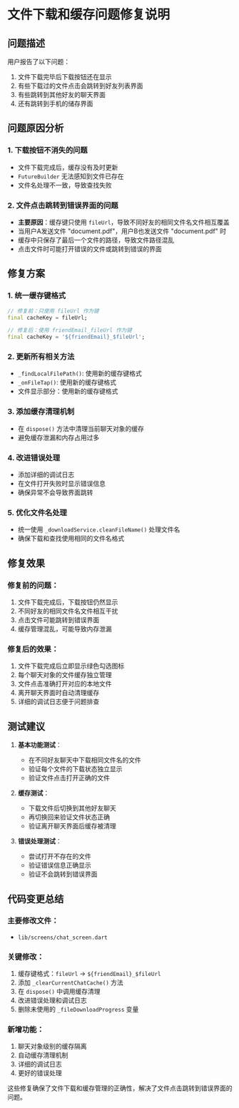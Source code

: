 # 文件下载和缓存问题修复说明

## 问题描述

用户报告了以下问题：
1. 文件下载完毕后下载按钮还在显示
2. 有些下载过的文件点击会跳转到好友列表界面
3. 有些跳转到其他好友的聊天界面
4. 还有跳转到手机的储存界面

## 问题原因分析

### 1. 下载按钮不消失的问题
- 文件下载完成后，缓存没有及时更新
- `FutureBuilder` 无法感知到文件已存在
- 文件名处理不一致，导致查找失败

### 2. 文件点击跳转到错误界面的问题
- **主要原因**：缓存键只使用 `fileUrl`，导致不同好友的相同文件名文件相互覆盖
- 当用户A发送文件 "document.pdf"，用户B也发送文件 "document.pdf" 时
- 缓存中只保存了最后一个文件的路径，导致文件路径混乱
- 点击文件时可能打开错误的文件或跳转到错误的界面

## 修复方案

### 1. 统一缓存键格式
```dart
// 修复前：只使用 fileUrl 作为键
final cacheKey = fileUrl;

// 修复后：使用 friendEmail_fileUrl 作为键
final cacheKey = '${friendEmail}_$fileUrl';
```

### 2. 更新所有相关方法
- `_findLocalFilePath()`: 使用新的缓存键格式
- `_onFileTap()`: 使用新的缓存键格式
- 文件显示部分：使用新的缓存键格式

### 3. 添加缓存清理机制
- 在 `dispose()` 方法中清理当前聊天对象的缓存
- 避免缓存泄漏和内存占用过多

### 4. 改进错误处理
- 添加详细的调试日志
- 在文件打开失败时显示错误信息
- 确保异常不会导致界面跳转

### 5. 优化文件名处理
- 统一使用 `_downloadService.cleanFileName()` 处理文件名
- 确保下载和查找使用相同的文件名格式

## 修复效果

### 修复前的问题：
1. 文件下载完成后，下载按钮仍然显示
2. 不同好友的相同文件名文件相互干扰
3. 点击文件可能跳转到错误界面
4. 缓存管理混乱，可能导致内存泄漏

### 修复后的效果：
1. 文件下载完成后立即显示绿色勾选图标
2. 每个聊天对象的文件缓存独立管理
3. 文件点击准确打开对应的本地文件
4. 离开聊天界面时自动清理缓存
5. 详细的调试日志便于问题排查

## 测试建议

1. **基本功能测试**：
   - 在不同好友聊天中下载相同文件名的文件
   - 验证每个文件的下载状态独立显示
   - 验证文件点击打开正确的文件

2. **缓存测试**：
   - 下载文件后切换到其他好友聊天
   - 再切换回来验证文件状态正确
   - 验证离开聊天界面后缓存被清理

3. **错误处理测试**：
   - 尝试打开不存在的文件
   - 验证错误信息正确显示
   - 验证不会跳转到错误界面

## 代码变更总结

### 主要修改文件：
- `lib/screens/chat_screen.dart`

### 关键修改：
1. 缓存键格式：`fileUrl` → `${friendEmail}_$fileUrl`
2. 添加 `_clearCurrentChatCache()` 方法
3. 在 `dispose()` 中调用缓存清理
4. 改进错误处理和调试日志
5. 删除未使用的 `_fileDownloadProgress` 变量

### 新增功能：
1. 聊天对象级别的缓存隔离
2. 自动缓存清理机制
3. 详细的调试日志
4. 更好的错误处理

这些修复确保了文件下载和缓存管理的正确性，解决了文件点击跳转到错误界面的问题。 